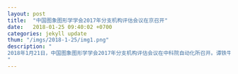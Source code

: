 ```yaml
---
layout: post
title:  "中国图象图形学学会2017年分支机构评估会议在京召开"
date:   2018-01-25 09:40:02 +0700
categories: jekyll update
thum: "/imgs/2018-1-25/img1.png"
description: "
2018年1月21日，中国图象图形学学会2017年分支机构评估会议在中科院自动化所召开。谭铁牛理事长主持会议，副理事长赖剑煌、卢汉清、潘志庚、汪国平、俞能海、章毓晋、赵忠明、组织建设工委会委员陈华富、马惠敏、王涌天、查红彬、张艳宁、周昆、张曼、副秘书长程明明、刘越、史振威、张兆翔、洪淼出席会议，办公室人员列席会议。会议依据专委会和工委会提交的评估表、会议纪要等材料，对23个专业委员会和11个工作委员会2017年度工作进行了评估，并对其相关工作的开展进行讨论。
"
---
```


<script>
(function(){
	if(window.event)
  		window.event.returnValue = false;
	window.location.href='https://mp.weixin.qq.com/s/mVTl8S7-UCf-s3ZFjYwtxQ';
})();
</script>
